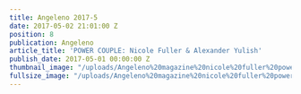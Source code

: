 ```yaml
---
title: Angeleno 2017-5
date: 2017-05-02 21:01:00 Z
position: 8
publication: Angeleno
article_title: 'POWER COUPLE: Nicole Fuller & Alexander Yulish'
publish_date: 2017-05-01 00:00:00 Z
thumbnail_image: "/uploads/Angeleno%20magazine%20nicole%20fuller%20power%20couple.jpg"
fullsize_image: "/uploads/Angeleno%20magazine%20nicole%20fuller%20power%20couple.jpg"
---
```


